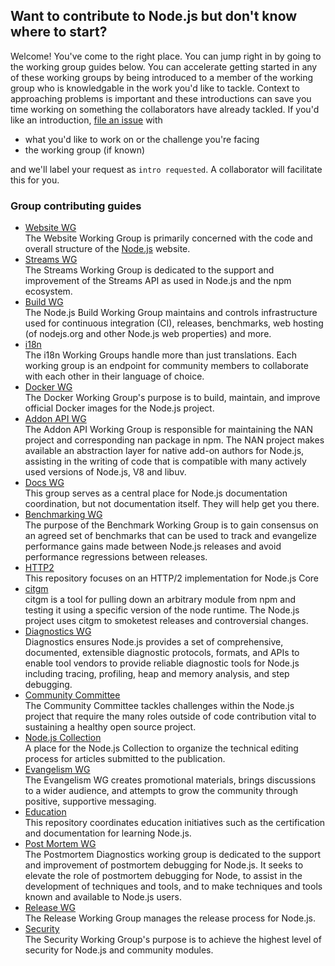 ## Want to contribute to Node.js but don't know where to start?

Welcome! You've come to the right place. You can jump right in by going to the working group guides below. You can accelerate getting started in any of these working groups by being introduced to a member of the working group who is knowledgable in the work you'd like to tackle. Context to approaching problems is important and these introductions can save you time working on something the collaborators have already tackled. If you'd like an introduction, [file an issue](https://github.com/nodejs/getting-started/issues) with
- what you'd like to work on or the challenge you're facing
- the working group (if known)

and we'll label your request as `intro requested`. A collaborator will facilitate this for you.

### Group contributing guides
- [Website WG](https://github.com/nodejs/nodejs.org/blob/master/CONTRIBUTING.md#nodejs-community-contributing-guide-10)<br>
  The Website Working Group is primarily concerned with the code and overall structure of the [Node.js](https://nodejs.org) website.
- [Streams WG](https://github.com/nodejs/readable-stream/blob/master/README.md#streams-working-group)<br>
  The Streams Working Group is dedicated to the support and improvement of the Streams API as used in Node.js and the npm ecosystem.
- [Build WG](https://github.com/nodejs/build#nodejs-build-working-group)<br>
  The Node.js Build Working Group maintains and controls infrastructure used for continuous integration (CI), releases, benchmarks, web hosting (of nodejs.org and other Node.js web properties) and more.
- [i18n](https://github.com/nodejs/TSC/blob/master/WORKING_GROUPS.md#i18n)<br>
  The i18n Working Groups handle more than just translations. Each working group is an endpoint for community members to collaborate with each other in their language of choice.
- [Docker WG](https://github.com/nodejs/docker-node#nodejs)<br>
  The Docker Working Group's purpose is to build, maintain, and improve official Docker images for the Node.js project.
- [Addon API WG](https://github.com/nodejs/nan#native-abstractions-for-nodejs)<br>
  The Addon API Working Group is responsible for maintaining the NAN project and corresponding nan package in npm. The NAN project makes available an abstraction layer for native add-on authors for Node.js, assisting in the writing of code that is compatible with many actively used versions of Node.js, V8 and libuv.
- [Docs WG](https://github.com/nodejs/docs/blob/master/CONTRIBUTING.md#contributing-to-the-docs)<br>
  This group serves as a central place for Node.js documentation coordination, but not documentation itself. They will help get you there.
- [Benchmarking WG](https://github.com/nodejs/benchmarking#benchmarking-work-group)<br>
  The purpose of the Benchmark Working Group is to gain consensus on an agreed set of benchmarks that can be used to track and evangelize performance gains made between Node.js releases and avoid performance regressions between releases.
- [HTTP2](https://github.com/nodejs/http2/blob/master/CONTRIBUTING.md#contributing-to-nodejs)<br>
  This repository focuses on an HTTP/2 implementation for Node.js Core
- [citgm](https://github.com/nodejs/citgm/blob/master/CONTRIBUTING.md#making-changes-to-citgm)<br>
  citgm is a tool for pulling down an arbitrary module from npm and testing it using a specific version of the node runtime. The Node.js project uses citgm to smoketest releases and controversial changes.
- [Diagnostics WG](https://github.com/nodejs/diagnostics#diagnostics-working-group)<br>
  Diagnostics ensures Node.js provides a set of comprehensive, documented, extensible diagnostic protocols, formats, and APIs to enable tool vendors to provide reliable diagnostic tools for Node.js including tracing, profiling, heap and memory analysis, and step debugging.
- [Community Committee](https://github.com/nodejs/community-committee/blob/master/CONTRIBUTING.md#nodejs-community-contributing-guide-10)<br>
  The Community Committee tackles challenges within the Node.js project that require the many roles outside of code contribution vital to sustaining a healthy open source project.
- [Node.js Collection](https://github.com/nodejs/nodejs-collection#the-nodejs-collection-team)<br>
  A place for the Node.js Collection to organize the technical editing process for articles submitted to the publication.
- [Evangelism WG](https://github.com/nodejs/evangelism#evangelism)<br>
  The Evangelism WG creates promotional materials, brings discussions to a wider audience, and attempts to grow the community through positive, supportive messaging.
- [Education](https://github.com/nodejs/education#education-in-nodejs)<br>
  This repository coordinates education initiatives such as the certification and documentation for learning Node.js.
- [Post Mortem WG](https://github.com/nodejs/post-mortem)<br>
  The Postmortem Diagnostics working group is dedicated to the support and improvement of postmortem debugging for Node.js. It seeks to elevate the role of postmortem debugging for Node, to assist in the development of techniques and tools, and to make techniques and tools known and available to Node.js users.
- [Release WG](https://github.com/nodejs/release)<br>
  The Release Working Group manages the release process for Node.js.
- [Security](https://github.com/nodejs/security-wg)<br>
  The Security Working Group's purpose is to achieve the highest level of security for Node.js and community modules.
